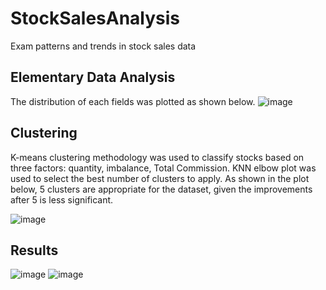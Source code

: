 # StockSalesAnalysis
Exam patterns and trends in stock sales data

## Elementary Data Analysis
The distribution of each fields was plotted as shown below.
![image](https://user-images.githubusercontent.com/24922489/112740795-22874700-8f3d-11eb-82bf-7b66a1c0bc12.png)

## Clustering
K-means clustering methodology was used to classify stocks based on three factors: quantity, imbalance, Total Commission. KNN elbow plot was used to select the best number of clusters to apply. As shown in the plot below, 5 clusters are appropriate for the dataset, given the improvements after 5 is less significant.

![image](https://user-images.githubusercontent.com/24922489/112740811-3f237f00-8f3d-11eb-86d1-aa46e18ad2e5.png)


## Results

![image](https://user-images.githubusercontent.com/24922489/112740854-84e04780-8f3d-11eb-8dd3-1a7212cd69ae.png)
![image](https://user-images.githubusercontent.com/24922489/112740859-8ad62880-8f3d-11eb-94a5-c4b43076460c.png)
